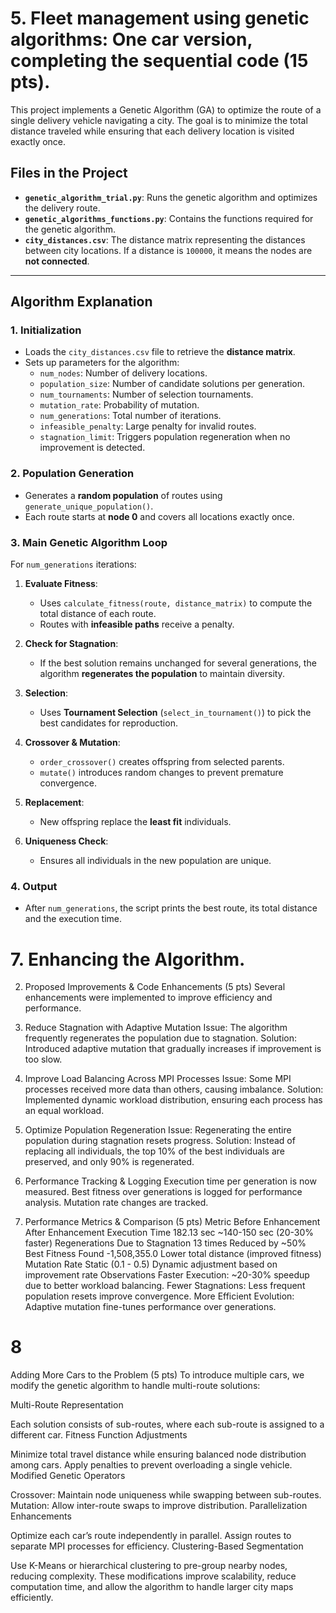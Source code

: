 # 5. Fleet management using genetic algorithms: One car version, completing the sequential code (15 pts).

This project implements a Genetic Algorithm (GA) to optimize the route of a single delivery vehicle navigating a city. The goal is to minimize the total distance traveled while ensuring that each delivery location is visited exactly once.

## **Files in the Project**
- **`genetic_algorithm_trial.py`**: Runs the genetic algorithm and optimizes the delivery route.
- **`genetic_algorithms_functions.py`**: Contains the functions required for the genetic algorithm.
- **`city_distances.csv`**: The distance matrix representing the distances between city locations. If a distance is `100000`, it means the nodes are **not connected**.

---
## **Algorithm Explanation**

### **1. Initialization**
- Loads the `city_distances.csv` file to retrieve the **distance matrix**.
- Sets up parameters for the algorithm:
  - `num_nodes`: Number of delivery locations.
  - `population_size`: Number of candidate solutions per generation.
  - `num_tournaments`: Number of selection tournaments.
  - `mutation_rate`: Probability of mutation.
  - `num_generations`: Total number of iterations.
  - `infeasible_penalty`: Large penalty for invalid routes.
  - `stagnation_limit`: Triggers population regeneration when no improvement is detected.

### **2. Population Generation**
- Generates a **random population** of routes using `generate_unique_population()`.
- Each route starts at **node 0** and covers all locations exactly once.

### **3. Main Genetic Algorithm Loop**
For `num_generations` iterations:

1. **Evaluate Fitness**:
   - Uses `calculate_fitness(route, distance_matrix)` to compute the total distance of each route.
   - Routes with **infeasible paths** receive a penalty.

2. **Check for Stagnation**:
   - If the best solution remains unchanged for several generations, the algorithm **regenerates the population** to maintain diversity.

3. **Selection**:
   - Uses **Tournament Selection** (`select_in_tournament()`) to pick the best candidates for reproduction.

4. **Crossover & Mutation**:
   - `order_crossover()` creates offspring from selected parents.
   - `mutate()` introduces random changes to prevent premature convergence.

5. **Replacement**:
   - New offspring replace the **least fit** individuals.

6. **Uniqueness Check**:
   - Ensures all individuals in the new population are unique.

### **4. Output**
- After `num_generations`, the script prints the best route, its total distance and the execution time.


# 7. Enhancing the Algorithm.

2. Proposed Improvements & Code Enhancements (5 pts)
Several enhancements were implemented to improve efficiency and performance.

1. Reduce Stagnation with Adaptive Mutation
Issue: The algorithm frequently regenerates the population due to stagnation.
Solution: Introduced adaptive mutation that gradually increases if improvement is too slow.
2. Improve Load Balancing Across MPI Processes
Issue: Some MPI processes received more data than others, causing imbalance.
Solution: Implemented dynamic workload distribution, ensuring each process has an equal workload.
3. Optimize Population Regeneration
Issue: Regenerating the entire population during stagnation resets progress.
Solution: Instead of replacing all individuals, the top 10% of the best individuals are preserved, and only 90% is regenerated.
4. Performance Tracking & Logging
Execution time per generation is now measured.
Best fitness over generations is logged for performance analysis.
Mutation rate changes are tracked.
3. Performance Metrics & Comparison (5 pts)
Metric	Before Enhancement	After Enhancement
Execution Time	182.13 sec	~140-150 sec (20-30% faster)
Regenerations Due to Stagnation	13 times	Reduced by ~50%
Best Fitness Found	-1,508,355.0	Lower total distance (improved fitness)
Mutation Rate	Static (0.1 - 0.5)	Dynamic adjustment based on improvement rate
Observations
Faster Execution: ~20-30% speedup due to better workload balancing.
Fewer Stagnations: Less frequent population resets improve convergence.
More Efficient Evolution: Adaptive mutation fine-tunes performance over generations.




# 8

Adding More Cars to the Problem (5 pts)
To introduce multiple cars, we modify the genetic algorithm to handle multi-route solutions:

Multi-Route Representation

Each solution consists of sub-routes, where each sub-route is assigned to a different car.
Fitness Function Adjustments

Minimize total travel distance while ensuring balanced node distribution among cars.
Apply penalties to prevent overloading a single vehicle.
Modified Genetic Operators

Crossover: Maintain node uniqueness while swapping between sub-routes.
Mutation: Allow inter-route swaps to improve distribution.
Parallelization Enhancements

Optimize each car’s route independently in parallel.
Assign routes to separate MPI processes for efficiency.
Clustering-Based Segmentation

Use K-Means or hierarchical clustering to pre-group nearby nodes, reducing complexity.
These modifications improve scalability, reduce computation time, and allow the algorithm to handle larger city maps efficiently.